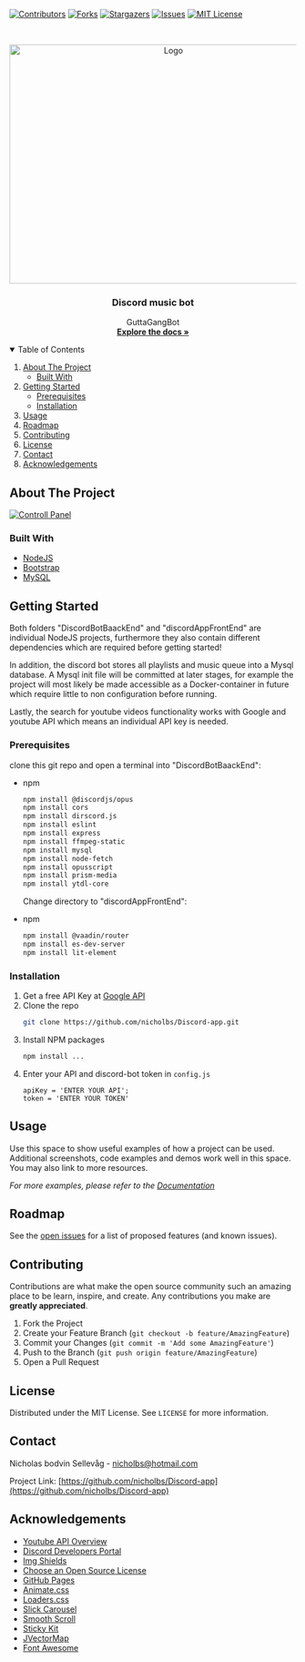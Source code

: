 <!-- PROJECT SHIELDS -->
<!--
*** I'm using markdown "reference style" links for readability.
*** Reference links are enclosed in brackets [ ] instead of parentheses ( ).
*** See the bottom of this document for the declaration of the reference variables
*** for contributors-url, forks-url, etc. This is an optional, concise syntax you may use.
*** https://www.markdownguide.org/basic-syntax/#reference-style-links
-->
[![Contributors][contributors-shield]][contributors-url]
[![Forks][forks-shield]][forks-url]
[![Stargazers][stars-shield]][stars-url]
[![Issues][issues-shield]][issues-url]
[![MIT License][license-shield]][license-url]



<!-- PROJECT LOGO -->
<br />
<p align="center">
  <a href="https://github.com/othneildrew/Best-README-Template">
    <img src="https://blog.sonicbids.com/hs-fs/hubfs/shutterstock_1516597082.jpg?width=567&name=shutterstock_1516597082.jpg" alt="Logo" width="560" height="420">
  </a>

  <h3 align="center">Discord music bot</h3>

  <p align="center">
   GuttaGangBot
    <br />
    <a href="https://github.com/othneildrew/Best-README-Template"><strong>Explore the docs »</strong></a>
    <br />
  </p>



<!-- TABLE OF CONTENTS -->
<details open="open">
  <summary>Table of Contents</summary>
  <ol>
    <li>
      <a href="#about-the-project">About The Project</a>
      <ul>
        <li><a href="#built-with">Built With</a></li>
      </ul>
    </li>
    <li>
      <a href="#getting-started">Getting Started</a>
      <ul>
        <li><a href="#prerequisites">Prerequisites</a></li>
        <li><a href="#installation">Installation</a></li>
      </ul>
    </li>
    <li><a href="#usage">Usage</a></li>
    <li><a href="#roadmap">Roadmap</a></li>
    <li><a href="#contributing">Contributing</a></li>
    <li><a href="#license">License</a></li>
    <li><a href="#contact">Contact</a></li>
    <li><a href="#acknowledgements">Acknowledgements</a></li>
  </ol>
</details>



<!-- ABOUT THE PROJECT -->
## About The Project

[![Controll Panel][product-screenshot]](https://example.com)


### Built With
* [NodeJS](https://nodejs.org/en/)
* [Bootstrap](https://getbootstrap.com)
* [MySQL](https://www.mysql.com/)



## Getting Started

Both folders "DiscordBotBaackEnd" and "discordAppFrontEnd" are individual NodeJS projects, furthermore they also contain different dependencies which are required before getting started!

In addition, the discord bot stores all playlists and music queue into a Mysql database.
A Mysql init file will be committed at later stages, for example the project will most likely be made accessible as a Docker-container in future which require little to non configuration before running.

Lastly, the search for youtube videos functionality works with Google and youtube API which means an individual API key is needed.

### Prerequisites

clone this git repo and open a terminal into "DiscordBotBaackEnd":
* npm
  ```sh
  npm install @discordjs/opus
  npm install cors
  npm install dirscord.js
  npm install eslint
  npm install express
  npm install ffmpeg-static
  npm install mysql
  npm install node-fetch
  npm install opusscript
  npm install prism-media
  npm install ytdl-core
  ```
  
  Change directory to "discordAppFrontEnd":
* npm
  ```sh
  npm install @vaadin/router
  npm install es-dev-server
  npm install lit-element
  ```

### Installation

1. Get a free API Key at [Google API](https://developers.google.com/maps/documentation/javascript/get-api-key)
2. Clone the repo
   ```sh
   git clone https://github.com/nicholbs/Discord-app.git
   ```
3. Install NPM packages
   ```sh
   npm install ...
   ```
4. Enter your API and discord-bot token in `config.js`
   ```JS
   apiKey = 'ENTER YOUR API';
   token = 'ENTER YOUR TOKEN'
   ```




## Usage

Use this space to show useful examples of how a project can be used. Additional screenshots, code examples and demos work well in this space. You may also link to more resources.

_For more examples, please refer to the [Documentation](https://example.com)_




## Roadmap

See the [open issues](https://github.com/nicholbs/Discord-app/issues) for a list of proposed features (and known issues).




## Contributing

Contributions are what make the open source community such an amazing place to be learn, inspire, and create. Any contributions you make are **greatly appreciated**.

1. Fork the Project
2. Create your Feature Branch (`git checkout -b feature/AmazingFeature`)
3. Commit your Changes (`git commit -m 'Add some AmazingFeature'`)
4. Push to the Branch (`git push origin feature/AmazingFeature`)
5. Open a Pull Request



<!-- LICENSE -->
## License

Distributed under the MIT License. See `LICENSE` for more information.



<!-- CONTACT -->
## Contact

Nicholas bodvin Sellevåg - nicholbs@hotmail.com

Project Link: [https://github.com/nicholbs/Discord-app](https://github.com/nicholbs/Discord-app)



<!-- ACKNOWLEDGEMENTS -->
## Acknowledgements
* [Youtube API Overview](https://developers.google.com/youtube/v3/getting-started)
* [Discord Developers Portal](https://discord.com/developers/docs/intro)
* [Img Shields](https://shields.io)
* [Choose an Open Source License](https://choosealicense.com)
* [GitHub Pages](https://pages.github.com)
* [Animate.css](https://daneden.github.io/animate.css)
* [Loaders.css](https://connoratherton.com/loaders)
* [Slick Carousel](https://kenwheeler.github.io/slick)
* [Smooth Scroll](https://github.com/cferdinandi/smooth-scroll)
* [Sticky Kit](http://leafo.net/sticky-kit)
* [JVectorMap](http://jvectormap.com)
* [Font Awesome](https://fontawesome.com)





<!-- MARKDOWN LINKS & IMAGES -->
<!-- https://www.markdownguide.org/basic-syntax/#reference-style-links -->
[contributors-shield]: https://img.shields.io/github/contributors/othneildrew/Best-README-Template.svg?style=for-the-badge
[contributors-url]: https://github.com/nicholbs/Discord-app/graphs/contributors
[forks-shield]: https://img.shields.io/github/forks/othneildrew/Best-README-Template.svg?style=for-the-badge
[forks-url]: https://github.com/nicholbs/Discord-app/network/members
[stars-shield]: https://img.shields.io/github/stars/othneildrew/Best-README-Template.svg?style=for-the-badge
[stars-url]: https://github.com/nicholbs/Discord-app/stargazers
[issues-shield]: https://img.shields.io/github/issues/othneildrew/Best-README-Template.svg?style=for-the-badge
[issues-url]: https://github.com/nicholbs/Discord-app/issues
[license-shield]: https://img.shields.io/github/license/othneildrew/Best-README-Template.svg?style=for-the-badge
[license-url]: https://github.com/nicholbs/Discord-app/blob/master/LICENSE
[product-screenshot]: images/screenshot.png
